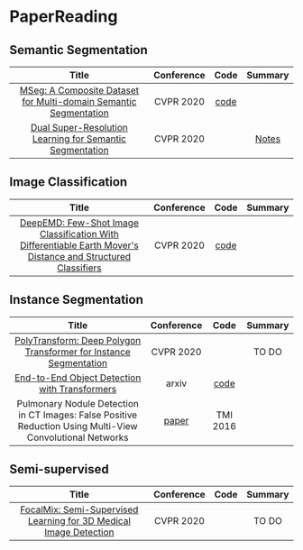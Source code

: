 # PaperReading

## Semantic Segmentation
| **Title** | **Conference** | **Code** | **Summary** |
|:-:|:-:|:-:|:-:|
|[MSeg: A Composite Dataset for Multi-domain Semantic Segmentation](http://openaccess.thecvf.com/content_CVPR_2020/papers/Lambert_MSeg_A_Composite_Dataset_for_Multi-Domain_Semantic_Segmentation_CVPR_2020_paper.pdf)|CVPR 2020|[code](https://github.com/mseg-dataset/mseg-api)|
|[Dual Super-Resolution Learning for Semantic Segmentation](https://openaccess.thecvf.com/content_CVPR_2020/papers/Wang_Dual_Super-Resolution_Learning_for_Semantic_Segmentation_CVPR_2020_paper.pdf)|CVPR 2020||[Notes](https://github.com/pxliang/PaperReading/blob/master/CVPR2020/Dual%20Super-Resolution%20Learning%20for%20Semantic%20Segmentation.txt)|

## Image Classification
| **Title** | **Conference** |**Code** | **Summary** |
|:-:|:-:|:-:|:-:|
|[DeepEMD: Few-Shot Image Classification With Differentiable Earth Mover's Distance and Structured Classifiers](http://openaccess.thecvf.com/content_CVPR_2020/papers/Zhang_DeepEMD_Few-Shot_Image_Classification_With_Differentiable_Earth_Movers_Distance_and_CVPR_2020_paper.pdf)|CVPR 2020|[code](https://github.com/icoz69/DeepEMD)|

## Instance Segmentation
| **Title** | **Conference** |**Code** | **Summary** |
|:-:|:-:|:-:|:-:|
|[PolyTransform: Deep Polygon Transformer for Instance Segmentation](http://openaccess.thecvf.com/content_CVPR_2020/papers/Liang_PolyTransform_Deep_Polygon_Transformer_for_Instance_Segmentation_CVPR_2020_paper.pdf)|CVPR 2020||TO DO|
|[End-to-End Object Detection with Transformers](https://arxiv.org/pdf/2005.12872.pdf)|arxiv|[code](https://github.com/facebookresearch/detr)||
|Pulmonary Nodule Detection in CT Images: False Positive Reduction Using Multi-View Convolutional Networks|[paper](https://ieeexplore.ieee.org/stamp/stamp.jsp?tp=&arnumber=7422783)|TMI 2016||TO DO|

## Semi-supervised
| **Title** | **Conference** |**Code** | **Summary** |
|:-:|:-:|:-:|:-:|
|[FocalMix: Semi-Supervised Learning for 3D Medical Image Detection](https://arxiv.org/pdf/2003.09108.pdf)|CVPR 2020||TO DO|
